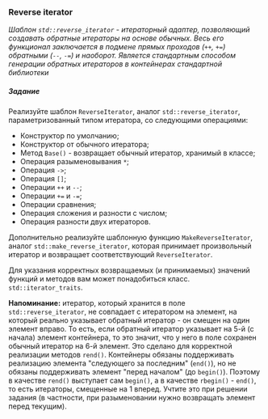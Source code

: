 ### Reverse iterator

*Шаблон `std::reverse_iterator` - итераторный адаптер, позволяющий создавать обратные итераторы на основе обычных. Весь
его функционал заключается в подмене прямых проходов (`++`, `+=`) обратными (`--`, `-=`) и наоборот. Является
стандартным способом генерации обратных итераторов в контейнерах стандартной библиотеки*

##### Задание

Реализуйте шаблон `ReverseIterator`, аналог `std::reverse_iterator`, параметризованный типом итератора, со следующими
операциями:
* Конструктор по умолчанию;
* Конструктор от обычного итератора;
* Метод `Base()` - возвращает обычный итератор, хранимый в классе;
* Операция разыменовывания `*`;
* Операция `->`;
* Операция `[]`;
* Операции `++` и `--`;
* Операции `+=` и `-=`;
* Операции сравнения;
* Операция сложения и разности с числом;
* Операция разности двух итераторов.

Дополнительно реализуйте шаблонную функцию `MakeReverseIterator`, аналог `std::make_reverse_iterator`, которая принимает
произвольный итератор и возвращает соответствующий `ReverseIterator`.

Для указания корректных возвращаемых (и принимаемых) значений функций и методов вам может понадобиться класс.
`std::iterator_traits`.

**Напоминание:** итератор, который хранится в поле `std::reverse_iterator`, не совпадает с итератором на элемент, на
который реально указывает обратный итератор - он смещен на один элемент вправо. То есть, если обратный итератор
указывает на 5-й (с начала) элемент контейнера, то это значит, что у него в поле сохранен обычный итератор на 6-й
элемент. Это сделано для корректной реализации методов `rend()`. Контейнеры обязаны поддерживать реализацию элемента
"следующего за последним" (`end()`), но не обязаны поддерживать элемент "перед началом" (до `begin()`). Поэтому в
качестве `rend()` выступает сам `begin()`, а в качестве `rbegin()` - `end()`, то есть итераторы, смещенные на 1 вперед.
Учтите это при решении задания (в частности, при разыменовании нужно возвращать элемент перед текущим).
